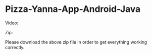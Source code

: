 # Pizza-Yanna-App-Android-Java
Video: 

Zip:

Please download the above zip file in order to get everything working correctly.
